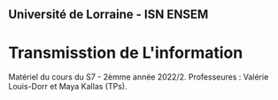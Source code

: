 ## Université de Lorraine - ISN ENSEM
# Transmisstion de L'information

Matériel du cours du S7 - 2èmme année 2022/2. Professeures : Valérie Louis-Dorr et Maya Kallas (TPs).


